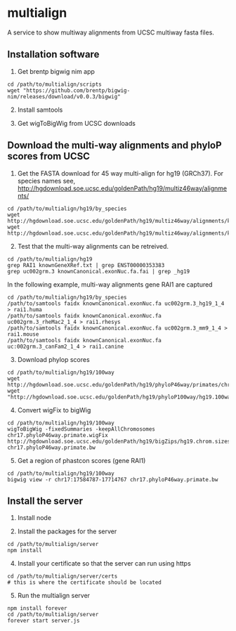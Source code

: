 # multialign
A service to show multiway alignments from UCSC multiway fasta files.


## Installation software

1. Get brentp bigwig nim app

```
cd /path/to/multialign/scripts
wget "https://github.com/brentp/bigwig-nim/releases/download/v0.0.3/bigwig"
```

2. Install samtools 


3. Get wigToBigWig from UCSC downloads


## Download the multi-way alignments and phyloP scores from UCSC

1. Get the FASTA download for 45 way multi-align for hg19 (GRCh37). For species names see, http://hgdownload.soe.ucsc.edu/goldenPath/hg19/multiz46way/alignments/
```
cd /path/to/multialign/hg19/by_species
wget http://hgdownload.soe.ucsc.edu/goldenPath/hg19/multiz46way/alignments/knownGene.exonAA.fa.gz
wget http://hgdownload.soe.ucsc.edu/goldenPath/hg19/multiz46way/alignments/knownGene.exonNuc.fa.gz
```


2. Test that the multi-way alignments can be retreived.
```
cd /path/to/multialign/hg19
grep RAI1 knownGeneXRef.txt | grep ENST00000353383
grep uc002grm.3 knownCanonical.exonNuc.fa.fai | grep _hg19
```
In the following example, multi-way alignments gene RAI1 are captured
```
cd /path/to/multialign/hg19/by_species
/path/to/samtools faidx knownCanonical.exonNuc.fa uc002grm.3_hg19_1_4 > rai1.huma
/path/to/samtools faidx knownCanonical.exonNuc.fa uc002grm.3_rheMac2_1_4 > rai1.rhesys
/path/to/samtools faidx knownCanonical.exonNuc.fa uc002grm.3_mm9_1_4 > rai1.mouse
/path/to/samtools faidx knownCanonical.exonNuc.fa uc:002grm.3_canFam2_1_4 > rai1.canine
```

3. Download phylop scores
```
cd /path/to/multialign/hg19/100way
wget http://hgdownload.soe.ucsc.edu/goldenPath/hg19/phyloP46way/primates/chr17.phyloP46way.primate.wigFix.gz
wget "http://hgdownload.soe.ucsc.edu/goldenPath/hg19/phyloP100way/hg19.100way.phyloP100way/chr17.phyloP100way.wigFix.gz"
```

4. Convert wigFix to bigWig
```
cd /path/to/multialign/hg19/100way
wigToBigWig -fixedSummaries -keepAllChromosomes chr17.phyloP46way.primate.wigFix http://hgdownload.soe.ucsc.edu/goldenPath/hg19/bigZips/hg19.chrom.sizes chr17.phyloP46way.primate.bw
```


5. Get a region of phastcon scores (gene RAI1)
```
cd /path/to/multialign/hg19/100way
bigwig view -r chr17:17584787-17714767 chr17.phyloP46way.primate.bw
```


## Install the server 

1. Install node 


2. Install the packages for the server
```
cd /path/to/multialign/server
npm install
```

4. Install your certificate so that the server can run using https
```
cd /path/to/multialign/server/certs
# this is where the certificate should be located
```

5. Run the multialign server
```
npm install forever
cd /path/to/multialign/server
forever start server.js
```

